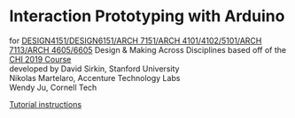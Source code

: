 # Interaction Prototyping with Arduino
for [DESIGN4151/DESIGN6151/ARCH 7151/ARCH 4101/4102/5101/ARCH 7113/ARCH 4605/6605](https://canvas.cornell.edu/courses/33826) Design & Making Across Disciplines
based off of the [CHI 2019 Course](https://chi2019.acm.org/accepted-courses/)  
developed by
David Sirkin, Stanford University<br />
Nikolas Martelaro, Accenture Technology Labs  
Wendy Ju, Cornell Tech

[Tutorial instructions](https://github.com/wendyju/InteractionPrototyping/blob/master/make%20this-Design6151.pdf)

